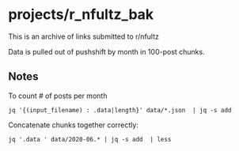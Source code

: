 # projects/r_nfultz_bak

This is an archive of links submitted to r/nfultz

Data is pulled out of pushshift by month in 100-post chunks.

## Notes

To count # of posts per month

    jq '{(input_filename) : .data|length}' data/*.json  | jq -s add

Concatenate chunks together correctly:

    jq '.data ' data/2020-06.* | jq -s add  | less
